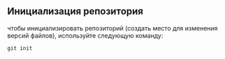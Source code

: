 ## Инициализация репозитория

чтобы инициализировать репозиторий (создать место для изменения версий файлов),
используйте следующую команду: 

```
git init
```